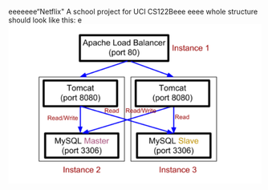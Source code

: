eeeeeee“Netflix"
A school project for UCI CS122Beee
eeee
whole structure should look like this:
e
![image](https://github.com/cxk123/-Netflix-CS122B/blob/master/images/struture.PNG)
